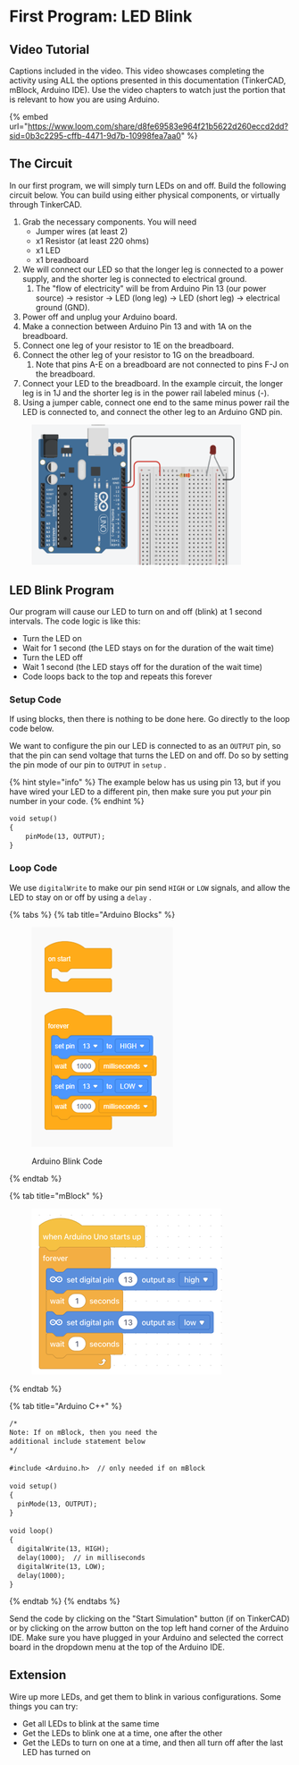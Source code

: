 # First Program: LED Blink

## Video Tutorial

Captions included in the video.  This video showcases completing the activity using ALL the options presented in this documentation (TinkerCAD, mBlock, Arduino IDE).  Use the video chapters to watch just the portion that is relevant to how you are using Arduino.

{% embed url="https://www.loom.com/share/d8fe69583e964f21b5622d260eccd2dd?sid=0b3c2295-cffb-4471-9d7b-10998fea7aa0" %}

## The Circuit

In our first program, we will simply turn LEDs on and off.  Build the following circuit below.  You can build using either physical components, or virtually through TinkerCAD.

1. Grab the necessary components.  You will need
   * Jumper wires (at least 2)
   * x1 Resistor (at least 220 ohms)
   * x1 LED
   * x1 breadboard
2. We will connect our LED so that the longer leg is connected to a power supply, and the shorter leg is connected to electrical ground.
   1. The "flow of electricity" will be from Arduino Pin 13 (our power source) → resistor → LED (long leg) → LED (short leg) → electrical ground (GND).
3. Power off and unplug your Arduino board.
4. Make a connection between Arduino Pin 13 and with 1A on the breadboard.
5. Connect one leg of your resistor to 1E on the breadboard.
6. Connect the other leg of your resistor to 1G on the breadboard.
   1. Note that pins A-E on a breadboard are not connected to pins F-J on the breadboard.
7. Connect your LED to the breadboard.  In the example circuit, the longer leg is in 1J and the shorter leg is in the power rail labeled minus (-).
8. Using a jumper cable, connect one end to the same minus power rail the LED is connected to, and connect the other leg to an Arduino GND pin.

<figure><img src="../.gitbook/assets/arduino_led_blink_circuit.png" alt="" width="375"><figcaption></figcaption></figure>

## LED Blink Program

Our program will cause our LED to turn on and off (blink) at 1 second intervals.  The code logic is like this:

* Turn the LED on
* Wait for 1 second (the LED stays on for the duration of the wait time)
* Turn the LED off
* Wait 1 second (the LED stays off for the duration of the wait time)
* Code loops back to the top and repeats this forever

### Setup Code

If using blocks, then there is nothing to be done here.  Go directly to the loop code below.

We want to configure the pin our LED is connected to as an `OUTPUT` pin, so that the pin can send voltage that turns the LED on and off.  Do so by setting the pin mode of our pin to `OUTPUT` in `setup` .

{% hint style="info" %}
The example below has us using pin 13, but if you have wired your LED to a different pin, then make sure you put _your_ pin number in your code.
{% endhint %}

```arduino
void setup()
{
    pinMode(13, OUTPUT);
}
```

### Loop Code

We use `digitalWrite`  to make our pin send `HIGH` or `LOW` signals, and allow the LED to stay on or off by using a `delay` .

{% tabs %}
{% tab title="Arduino Blocks" %}
<div align="left"><figure><img src="../.gitbook/assets/arduino_block_blink.png" alt=""><figcaption><p>Arduino Blink Code</p></figcaption></figure></div>
{% endtab %}

{% tab title="mBlock" %}
<div align="left"><figure><img src="../.gitbook/assets/mblock_led_blink.png" alt="" width="341"><figcaption></figcaption></figure></div>
{% endtab %}

{% tab title="Arduino C++" %}
```arduino
/*
Note: If on mBlock, then you need the
additional include statement below
*/

#include <Arduino.h>  // only needed if on mBlock

void setup()
{
  pinMode(13, OUTPUT);
}

void loop()
{
  digitalWrite(13, HIGH);
  delay(1000);  // in milliseconds
  digitalWrite(13, LOW);
  delay(1000);
}
```
{% endtab %}
{% endtabs %}

Send the code by clicking on the "Start Simulation" button (if on TinkerCAD) or by clicking on the arrow button on the top left hand corner of the Arduino IDE.  Make sure you have plugged in your Arduino and selected the correct board in the dropdown menu at the top of the Arduino IDE.

## Extension

Wire up more LEDs, and get them to blink in various configurations.  Some things you can try:

* Get all LEDs to blink at the same time
* Get the LEDs to blink one at a time, one after the other
* Get the LEDs to turn on one at a time, and then all turn off after the last LED has turned on
